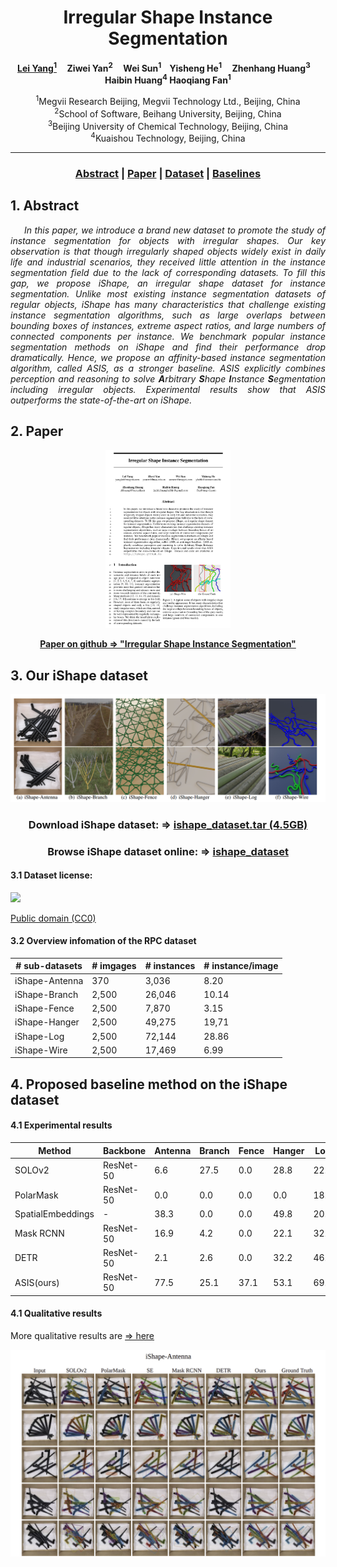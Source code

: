 
<head>
    <meta charset="UTF-8">
    <title>iShape datasets Project Page</title>
    <meta name="description" content="Irregular Shape Instance Segmentation">
    <meta name="keywords" content="irregular Shape, instance segmentation, overlap, connected components">
    <link rel="shortcut icon" href="./favicon.ico">
</head>

<div align="center">

# Irregular Shape Instance Segmentation

**[Lei Yang<sup>1</sup>](https://github.com/DIYer22) &nbsp;&nbsp;&nbsp; Ziwei Yan<sup>2</sup> &nbsp;&nbsp;&nbsp; Wei Sun<sup>1</sup>&nbsp;&nbsp;&nbsp; Yisheng He<sup>1</sup> &nbsp;&nbsp;&nbsp; Zhenhang Huang<sup>3</sup> &nbsp;&nbsp;&nbsp; Haibin Huang<sup>4</sup> Haoqiang Fan<sup>1</sup>**

<sup>1</sup>Megvii Research Beijing, Megvii Technology Ltd., Beijing, China    
<sup>2</sup>School of Software, Beihang University, Beijing, China    
<sup>3</sup>Beijing University of Chemical Technology, Beijing, China  
<sup>4</sup>Kuaishou Technology, Beijing, China  
<!-- <sup>3</sup>School of Computer Science, The University of Adelaide, Adelaide, Australia -->

---

 ### [Abstract](#1-abstract) | [Paper](#2-paper) | [Dataset](#3-our-ishape-dataset) | [Baselines](#4-proposed-baseline-method-on-the-ishape-dataset)
 
  <!-- | [Leaderboard](#5-Leaderboard) | [iShape-tool](#6-rpc-tool)  -->

</div>

## 1. Abstract

<p style="text-align: justify"><em>&nbsp;&nbsp;&nbsp;&nbsp;&nbsp;In this paper, we introduce a brand new dataset to promote the study of instance segmentation for objects with irregular shapes. Our key observation is that though irregularly shaped objects widely exist in daily life and industrial scenarios, they received little attention in the instance segmentation field due to the lack of corresponding datasets. To fill this gap, we propose iShape, an irregular shape dataset for instance segmentation. Unlike most existing instance segmentation datasets of regular objects, iShape has many characteristics that challenge existing instance segmentation algorithms, such as large overlaps between bounding boxes of instances, extreme aspect ratios, and large numbers of connected components per instance. We benchmark popular instance segmentation methods on iShape and find their performance drop dramatically. Hence, we propose an affinity-based instance segmentation algorithm, called ASIS, as a stronger baseline. ASIS explicitly combines perception and reasoning to solve <b>A</b>rbitrary <b>S</b>hape <b>I</b>nstance <b>S</b>egmentation including irregular objects. Experimental results show that ASIS outperforms the state-of-the-art on iShape.</em></p>

## 2. Paper

<div align="center">

<a href="image/ishape_img/paper.png">
    <img style="width:200px" src="image/ishape_img/paper.png">
</a>   


[**Paper on github => "Irregular Shape Instance Segmentation"**](https://github.com/iShape/)
</div>

## 3. Our iShape dataset 

<div align="center">

![](image/ishape_img/ishape.png)

### Download iShape dataset: => [ishape_dataset.tar (4.5GB)](http://47.103.201.240:9000/ishape/ishape_dataset.tar)   
### Browse iShape dataset online: => [ishape_dataset](http://47.103.201.240:9000/ishape/ishape_dataset)

</div>

#### 3.1 Dataset license:  

<img style="width:200px" src="https://blogs.uakron.edu/dds/files/2014/07/Public-Domain.jpg">

[Public domain (CC0)](https://creativecommons.org/publicdomain/zero/1.0/)    

#### 3.2 Overview infomation of the RPC dataset 

<div align="center">

| **# sub-datasets** | **# imgages** | **# instances** | **# instance/image** |
| ------------------ | ------------- | --------------- | -------------------- |
| iShape-Antenna     | 370           | 3,036           | 8.20                 |
| iShape-Branch      | 2,500         | 26,046          | 10.14                |
| iShape-Fence       | 2,500         | 7,870           | 3.15                 |
| iShape-Hanger      | 2,500         | 49,275          | 19,71                |
| iShape-Log         | 2,500         | 72,144          | 28.86                |
| iShape-Wire        | 2,500         | 17,469          | 6.99                 |

</div>

## 4. Proposed baseline method on the iShape dataset

#### 4.1 Experimental results

<div align="center">

| Method            | Backbone  | Antenna | Branch | Fence | Hanger | Log  | Wire | Average |
| ----------------- | --------- | ------- | ------ | ----- | ------ | ---- | ---- | ------- |
| SOLOv2            | ResNet-50 | 6.6     | 27.5   | 0.0   | 28.8   | 22.2 | 0.0  | 14.07   |
| PolarMask         | ResNet-50 | 0.0     | 0.0    | 0.0   | 0.0    | 18.6 | 0.0  | 3.10    |
| SpatialEmbeddings | -         | 38.3    | 0.0    | 0.0   | 49.8   | 20.9 | 0.0  | 18.17   |
| Mask RCNN         | ResNet-50 | 16.9    | 4.2    | 0.0   | 22.1   | 32.6 | 0.0  | 12.63   |
| DETR              | ResNet-50 | 2.1     | 2.6    | 0.0   | 32.2   | 46.2 | 0.0  | 13.85   |
| ASIS(ours)        | ResNet-50 | 77.5    | 25.1   | 37.1  | 53.1   | 69.3 | 64.9 | 54.50   |

</div>

#### 4.1 Qualitative results 

More qualitative results are [=> here](ishape_experiment.html)

<div align="center">

[![](image/ishape_img/result.png)](ishape_experiment.html)

</div>
<!-- 
## 5. Leaderboard


<div style="text-align: justify">

[**iShape-Leaderboard**]()

If you have been successful in creating a model based on the training set and it performs well on the validation set, we encourage you to run your model on the test set. The  [`rpctool`]() (in the next section in this project page) will contribute to return the corresponding results of the evaluation metrics. You can submit your results on the RPC leaderboard by creating a new issue. Your results will be ranked in the leaderboard and to benchmark your approach against that of other machine learners. We are looking forward to your submission. Please click [here]() to submit.

</div> -->


<!-- ## 6. ATTN

<div style="text-align: justify">

This dataset and code packages are free for academic usage. You can run them at your own risk. For other purposes, please contact the corresponding author Lei Yang (yanglei@megvii.com).

</div> -->


<!-- Global site tag (gtag.js) - Google Analytics -->
<script async src="https://www.googletagmanager.com/gtag/js?id=UA-133191784-1"></script>
<script>
  window.dataLayer = window.dataLayer || [];
  function gtag(){dataLayer.push(arguments);}
  gtag('js', new Date());

  gtag('config', 'UA-133191784-1');
</script>
